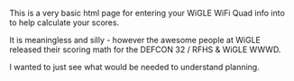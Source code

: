 This is a very basic html page for entering your WiGLE WiFi Quad info into to help calculate your scores. 

It is meaningless and silly - however the awesome people at WiGLE released their scoring math for the DEFCON 32 / RFHS & WiGLE WWWD.

I wanted to just see what would be needed to understand planning. 
